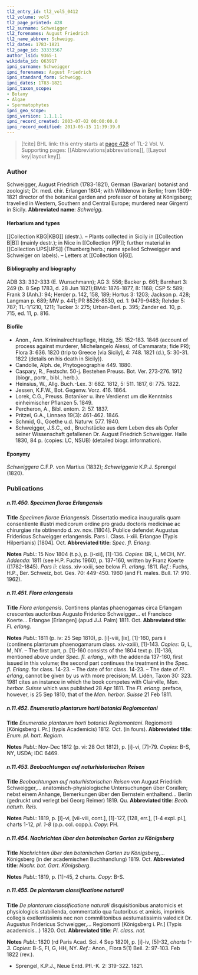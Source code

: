 ```yaml
---
tl2_entry_id: tl2_vol5_0412
tl2_volume: vol5
tl2_page_printed: 428
tl2_surname: Schweigger
tl2_forenames: August Friedrich
tl2_name_abbrev: Schweigg.
tl2_dates: 1783-1821
tl2_page_id: 33333567
author_lsid: 9365-1
wikidata_id: Q63917
ipni_surname: Schweigger
ipni_forenames: August Friedrich
ipni_standard_form: Schweigg.
ipni_dates: 1783-1821
ipni_taxon_scope: 
- Botany
- Algae
- Spermatophytes
ipni_geo_scope: 
ipni_version: 1.1.1.1
ipni_record_created: 2003-07-02 00:00:00.0
ipni_record_modified: 2013-05-15 11:39:39.0
---
```



> [!cite] BHL link: this entry starts at [page 428](https://www.biodiversitylibrary.org/page/33333567) of TL-2 Vol. V.
> Supporting pages: [[Abbreviations|abbreviations]], [[Layout key|layout key]].

### Author

Schweigger, August Friedrich (1783-1821), German (Bavarian) botanist and zoologist; Dr. med. chir. Erlangen 1804; with Willdenow in Berlin; from 1809-1821 director of the botanical garden and professor of botany at Königsberg; travelled in Western, Southern and Central Europe; murdered near Girgenti in Sicily. 
**Abbreviated name**: *Schweigg.*

#### Herbarium and types

[[Collection KBG|KBG]] (destr.). – Plants collected in Sicily in [[Collection B|B]] (mainly destr.); in Nice in [[Collection P|P]]; further material in [[Collection UPS|UPS]] (Thunberg herb.; name spelled Schweigger and Schweiger on labels). – Letters at [[Collection G|G]].

#### Bibliography and biography

ADB 33: 332-333 (E. Wunschmann); AG 3: 556; Backer p. 661; Barnhart 3: 249 (b. 8 Sep 1783, d. 28 Jun 1821);BM4: 1876-1877, 8: 1168; CSP 5: 589; Frank 3 (Anh.): 94; Herder p. 142, 158, 189; Hortus 3: 1203; Jackson p. 428; Langman p. 689; MW p. 441; PR 8526-8530, ed. 1: 9479-9483; Rehder 5: 787; TL-1/1210, 1211; Tucker 3: 275; Urban-Berl. p. 395; Zander ed. 10, p. 715, ed. 11, p. 816.

#### Biofile

- Anon., Ann. Kriminalrechtspflege, Hitzig, 35: 152-183. 1846 (account of process against murderer, Michelangelo Alessi, of Cammarata; fide PR); Flora 3: 636. 1820 (trip to Greece \[via Sicily\], 4: 748. 1821 (d.), 5: 30-31. 1822 (details on his death in Sicily)).
- Candolle, Alph. de, Phytogeographie 449. 1880.
- Caspary, R., Festschr. 50-j. Bestehen Preuss. Bot. Ver. 273-276. 1912 (biogr., portr., bibl., herb.).
- Heinsius, W., Allg. Buch.-Lex. 3: 682. 1812, 5: 511. 1817, 6: 775. 1822.
- Jessen, K.F.W., Bot. Gegenw. Vorz. 416. 1864.
- Lorek, C.G., Preuss. Botaniker u. ihre Verdienst um die Kenntniss einheimischer Pflanzen 5. 1849.
- Percheron, A., Bibl. entom. 2: 57. 1837.
- Pritzel, G.A., Linnaea 19(3): 461-462. 1846.
- Schmid, G., Goethe u.d. Naturw. 577. 1940.
- Schweigger, J.S.C., ed., Bruchstücke aus dem Leben des als Opfer seiner Wissenschaft gefallenen Dr. August Friedrich Schweigger. Halle 1830, 84 p. (copies: LC, NSUB) (detailed biogr. information).

#### Eponymy

*Schweiggera* C.F.P. von Martius (1832); *Schweiggeria* K.P.J. Sprengel (1820).

### Publications

##### n.11.450. Specimen florae Erlangensis

**Title**
*Specimen florae Erlangensis*. Dissertatio medica inauguralis quam consentiente illustri medicorum ordine pro gradu doctoris medicinae ac chirurgiae rite obtinendo d. xv. nov. \[1804\]. Publice defendet Augustus Fridericus Schweigger erlangensis. Pars i. Class. i-xiii. Erlangae (Typis Hilpertianis) \[1804\]. Oct.
**Abbreviated title**: *Spec. fl. Erlang.*

**Notes**
*Publ*.: 15 Nov 1804 (t.p.), p. \[i-xii\], \[1\]-136. *Copies*: BR, L, MICH, NY.
*Addenda*: 1811 (see H.P. Fuchs 1960), p. 137-160, written by Franz Koerte ((1782-1845).
*Pars ii*: class. xiv-xxiii, see below *Fl. erlang.* 1811.
*Ref*.: Fuchs, H.P., Ber. Schweiz, bot. Ges. 70: 449-450. 1960 (and Fl. males. Bull. 17: 910. 1962).

##### n.11.451. Flora erlangensis

**Title**
*Flora erlangensis*. Continens plantas phaenogamas circa Erlangam crescentes auctoribus Augusto Friderico Schweigger... et Francisco Koerte... Erlangae \[Erlangen\] (apud J.J. Palm) 1811. Oct.
**Abbreviated title**: *Fl. erlang.*

**Notes**
*Publ*.: 1811 (p. iv: 25 Sep 1810), p. \[i\]-viii, \[ix\], \[1\]-160, pars ii (continens plantarum phaenogamarum class. xiv-xxiii), \[1\]-143. *Copies*: G, L, M, NY. – The first part, p. \[1\]-160 consists of the 1804 text p. \[1\]-136, mentioned above under *Spec. fl. erlang.*, with the addenda 137-160, first issued in this volume; the second part continues the treatment in the *Spec. fl. Erlang.* for class. 14-23. – The date of for class. 14-23. – The date of *Fl. erlang*, cannot be given by us with more precision; M. Lidén, Taxon 30: 323. 1981 cites an instance in which the book competes with Clairville, *Man. herbor. Suisse* which was published 28 Apr 1811. The *Fl. erlang.* preface, however, is 25 Sep 1810, that of the *Man. herbor. Suisse* 21 Feb 1811.

##### n.11.452. Enumeratio plantarum horti botanici Regiomontani

**Title**
*Enumeratio plantarum horti botanici Regiomontani*. Regiomonti \[Königsberg i. Pr.\] (typis Academicis) 1812. Oct. (in fours).
**Abbreviated title**: *Enum. pl. hort. Regiom.*

**Notes**
*Publ*.: Nov-Dec 1812 (p. vi: 28 Oct 1812), p. \[i\]-vi, \[7\]-79. *Copies*: B-S, NY, USDA; IDC 6469.

##### n.11.453. Beobachtungen auf naturhistorischen Reisen

**Title**
*Beobachtungen auf naturhistorischen Reisen* von August Friedrich Schweigger,... anatomisch-physiologische Untersuchungen über Corallen; nebst einem Anhange, Bemerkungen über den Bernstein enthaltend... Berlin (gedruckt und verlegt bei Georg Reimer) 1819. Qu.
**Abbreviated title**: *Beob. naturh. Reis.*

**Notes**
*Publ*.: 1819, p. \[i\]-vi, \[vii-viii, cont.\], \[1\]-127, \[128, err.\], \[1-4 expl. pl.\], charts 1-12, *pl. 1-8* (p.p. col. copp.). *Copy*: PH.

##### n.11.454. Nachrichten über den botanischen Garten zu Königsberg

**Title**
*Nachrichten über den botanischen Garten zu Königsberg*,... Königsberg (in der academischen Buchhandlung) 1819. Oct.
**Abbreviated title**: *Nachr. bot. Gart. Königsberg*.

**Notes**
*Publ*.: 1819, p. \[1\]-45, 2 charts. *Copy*: B-S.

##### n.11.455. De plantarum classificatione naturali

**Title**
*De plantarum classificatione naturali* disquisitionibus anatomicis et physiologicis stabilienda, commentatio qua fautoribus et amicis, imprimis collegis exellentissimis nec non commilitonibus aestumatissimis valedicit Dr. Augustus Fridericus Schweigger,... Regiomonti \[Königsberg i. Pr.\] (Typis academicis...) 1820. Oct.
**Abbreviated title**: *Pl. class. nat.*

**Notes**
*Publ*.: 1820 (rd Paris Acad. Sci. 4 Sep 1820), p. \[i\]-iv, \[5\]-32, *charts 1-3. Copies*: B-S, FI, G, HH, NY.
*Ref*.: Anon., Flora 5(1) Beil. 2: 97-103. Feb 1822 (rev.).
- Sprengel, K.P.J., Neue Entd. Pfl.-K. 2: 319-322. 1821.

